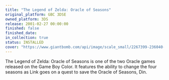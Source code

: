 ```yaml
---
title: "The Legend of Zelda: Oracle of Seasons"
original_platform: GBC 3DSE
owned_platform: 3DS
release: 2001-02-27 00:00:00
finished: false
finished_date:
in_collection: true
status: INSTALLED
cover: "https://www.giantbomb.com/api/image/scale_small/2267399-236040-zelda_oos.jpg"
---
```


The Legend of Zelda: Oracle of Seasons is one of the two Oracle games released on the Game Boy Color. It features the ability to change the four seasons as Link goes on a quest to save the Oracle of Seasons, Din.
